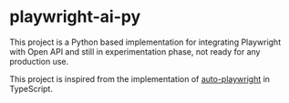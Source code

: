 # playwright-ai-py

This project is a Python based implementation for integrating Playwright with Open API and still in experimentation phase, not ready for any production use.

This project is inspired from the implementation of [auto-playwright](https://github.com/lucgagan/auto-playwright) in TypeScript.
